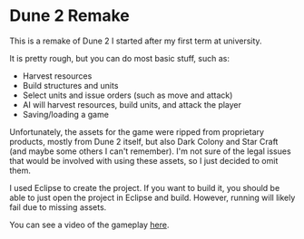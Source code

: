 Dune 2 Remake
=============

This is a remake of Dune 2 I started after my first term at university.

It is pretty rough, but you can do most basic stuff, such as:
  - Harvest resources
  - Build structures and units
  - Select units and issue orders (such as move and attack)
  - AI will harvest resources, build units, and attack the player
  - Saving/loading a game

Unfortunately, the assets for the game were ripped from proprietary products, mostly from Dune 2 itself, but also Dark Colony and
Star Craft (and maybe some others I can't remember).  I'm not sure of the legal issues that would be involved with using these assets, 
so I just decided to omit them.

I used Eclipse to create the project.  If you want to build it, you should be able to just open the project in Eclipse and build.  However,
running will likely fail due to missing assets.

You can see a video of the gameplay [here](https://www.youtube.com/embed/_ljNvPPO3is).
